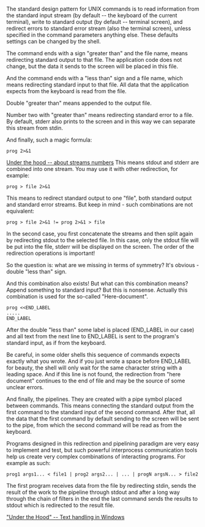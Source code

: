 The standard design pattern for UNIX commands is to read information from the standard input stream (by default -- the keyboard of the current terminal), write to standard output (by default -- terminal screen), and redirect errors to standard error stream (also the terminal screen), unless specified in the command parameters anything else. These defaults settings can be changed by the shell.

The command ends with a sign "greater than" and the file name, means redirecting standard output to that file. The application code does not change, but the data it sends to the screen will be placed in this file.

And the command ends with a "less than" sign and a file name, which means redirecting standard input to that file. All data that the application expects from the keyboard is read from the file.

Double "greater than" means appended to the output file.

Number two with "greater than" means redirecting standard error to a file. By default, stderr also prints to the screen and in this way we can separate this stream from stdin.

And finally, such a magic formula:
```
prog 2>&1
```
[Under the hood -- about streams numbers](under_the_hood/03_streams_numbers.md)
This means stdout and stderr are combined into one stream. You may use it with other redirection, for example:
```
prog > file 2>&1
```
This means to redirect standard output to one "file", both standard output and standard error streams. But keep in mind - such combinations are not equivalent:
```
prog > file 2>&1 != prog 2>&1 > file
```
In the second case, you first concatenate the streams and then split again by redirecting stdout to the selected file. In this case, only the stdout file will be put into the file, stderr will be displayed on the screen. The order of the redirection operations is important!

So the question is: what are we missing in terms of symmetry? It's obvious - double "less than" sign.

And this combination also exists! But what can this combination means? Append something to standard input? But this is nonsense. Actually this combination is used for the so-called "Here-document".
```
prog <<END_LABEL
.....
END_LABEL
```
After the double "less than" some label is placed (END_LABEL in our case) and all text from the next line to END_LABEL is sent to the program's standard input, as if from the keyboard.

Be careful, in some older shells this sequence of commands expects exactly what you wrote. And if you just wrote a space before END_LABEL for beauty, the shell will only wait for the same character string with a leading space. And if this line is not found, the redirection from "here document" continues to the end of file and may be the source of some unclear errors.

And finally, the pipelines. They are created with a pipe symbol placed between commands. This means connecting the standard output from the first command to the standard input of the second command. After that, all the data that the first command by default sending to the screen will be sent to the pipe, from which the second command will be read as from the keyboard.

Programs designed in this redirection and pipelining paradigm are very easy to implement and test, but such powerful interprocess communication tools help us create very complex combinations of interacting programs. For example as such:
```
prog1 args1... < file1 | prog2 args2... | ... | progN argsN... > file2
```
The first program receives data from the file by redirecting stdin, sends the result of the work to the pipeline through stdout and after a long way through the chain of filters in the end the last command sends the results to stdout which is redirected to the result file.

["Under the Hood" -- Text handling in Windows](under_the_hood/04_text_in_Windows.md)

